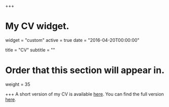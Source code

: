 +++
# My CV widget.
widget = "custom"
active = true
date = "2016-04-20T00:00:00"

title = "CV"
subtitle = ""

# Order that this section will appear in.
weight = 35


+++
A short version of my CV is available [here](http://www.kuryatnikova.com/files/Kuryatnikova_CV_indC.pdf).
You can find the full version [here](http://www.kuryatnikova.com/files/KuryatnikovaCV_acd.pdf).

